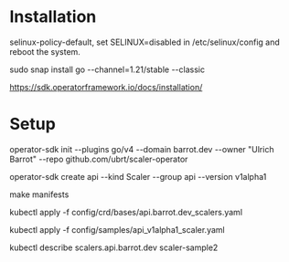 # Installation 
selinux-policy-default, set SELINUX=disabled in /etc/selinux/config and reboot the system.

sudo snap install go --channel=1.21/stable --classic

https://sdk.operatorframework.io/docs/installation/

# Setup

operator-sdk init --plugins go/v4 --domain barrot.dev --owner "Ulrich Barrot" --repo github.com/ubrt/scaler-operator

operator-sdk create api --kind Scaler --group api --version v1alpha1

make manifests

kubectl apply -f config/crd/bases/api.barrot.dev_scalers.yaml

kubectl apply -f config/samples/api_v1alpha1_scaler.yaml

kubectl describe scalers.api.barrot.dev scaler-sample2